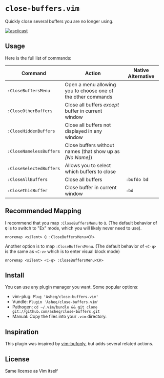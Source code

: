 # <code>close-buffers.vim</code>

Quickly close several buffers you are no longer using.

[![asciicast](https://asciinema.org/a/Q4nw2vqtuXE5X23vUtPw1PsFO.png)](https://asciinema.org/a/Q4nw2vqtuXE5X23vUtPw1PsFO)

## Usage

Here is the full list of commands:

<table>
    <thead>
        <th>Command</th>
        <th>Action</th>
        <th>Native Alternative</th>
    </thead>
    <tbody>
        <tr>
            <td><code>:CloseBuffersMenu</code></td>
            <td>Open a menu allowing you to choose one of the other commands</td>
            <td></td>
        </tr>
        <tr>
            <td><code>:CloseOtherBuffers</code> <br></td>
            <td>Close all buffers <i>except</i> buffer in current window</td>
            <td></td>
        </tr>
        <tr>
            <td><code>:CloseHiddenBuffers</code> <br></td>
            <td>Close all buffers not displayed in any window</td>
            <td></td>
        </tr>
        <tr>
            <td><code>:CloseNamelessBuffers</code></td>
            <td>Close buffers without names (that show up as <i>[No Name]</i>)</td>
            <td></td>
        </tr>
        <tr>
            <td><code>:CloseSelectedBuffers</code></td>
            <td>Allows you to select which buffers to close</td>
            <td></td>
        </tr>
        <tr>
            <td><code>:CloseAllBuffers</code></td>
            <td>Close all buffers</td>
            <td><code>:bufdo bd</code></td>
        </tr>
        <tr>
            <td><code>:CloseThisBuffer</code></td>
            <td>Close buffer in current window</td>
            <td><code>:bd</code></td>
        </tr>
    </tbody>
</table>


## Recommended Mapping

I recommend that you map `:CloseBuffersMenu` to `Q`. (The default behavior of `Q` is to switch to "Ex" mode, which you will likely never need to use).

    nnoremap <silent> Q :CloseBuffersMenu<CR>

Another option is to map `:CloseBuffersMenu`. (The default behavior of `<C-q>` is the same as `<C-v>` which is to enter visual block mode)

    nnoremap <silent> <C-q> :CloseBuffersMenu<CR>
    
## Install
You can use any plugin manager you want. Some popular options:

- vim-plug: `Plug 'Asheq/close-buffers.vim'`
- Vundle: `Plugin 'Asheq/close-buffers.vim'`
- Pathogen: `cd ~/.vim/bundle && git clone git://github.com/asheq/close-buffers.git`
- Manual: Copy the files into your `.vim` directory.

## Inspiration
This plugin was inspired by [vim-bufonly](https://github.com/schickling/vim-bufonly), but adds
several related actions.

## License
Same license as Vim itself
